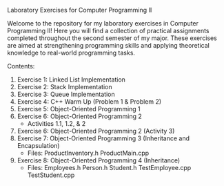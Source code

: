 Laboratory Exercises for Computer Programming II

Welcome to the repository for my laboratory exercises in Computer Programming II! Here you will find a collection of practical assignments completed throughout the second semester of my major. These exercises are aimed at strengthening programming skills and applying theoretical knowledge to real-world programming tasks.

Contents:
1. Exercise 1: Linked List Implementation
2. Exercise 2: Stack Implementation
3. Exercise 3: Queue Implementation
4. Exercise 4: C++ Warm Up (Problem 1 & Problem 2)
5. Exercise 5: Object-Oriented Programming 1
6. Exercise 6: Object-Oriented Programming 2
      - Activities 1.1, 1.2, & 2
7. Exercise 6: Object-Oriented Programming 2 (Activity 3)
8. Exercise 7: Object-Oriented Programming 3 (Inheritance and Encapsulation)
      - Files:
           ProductInventory.h
           ProductMain.cpp
9. Exercise 8: Object-Oriented Programming 4 (Inheritance)
      - Files:
           Employees.h
           Person.h
           Student.h
           TestEmployee.cpp
           TestStudent.cpp
